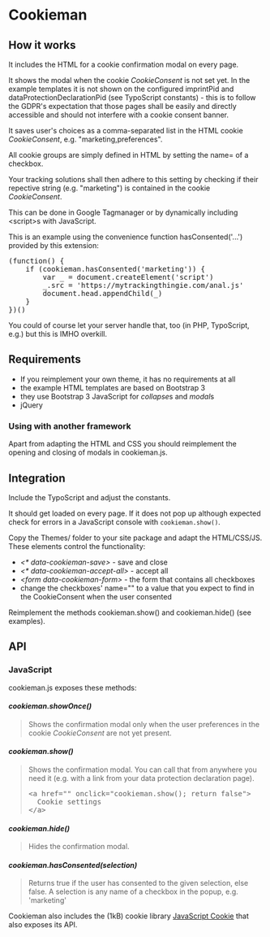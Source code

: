 # Cookieman

##  How it works

It includes the HTML for a cookie confirmation modal on every page.

It shows the modal when the cookie *CookieConsent* is not set yet. In the example templates it is not shown on the configured imprintPid and dataProtectionDeclarationPid (see TypoScript constants) - this is to follow the GDPR's expectation that those pages shall be easily and directly accessible and should not interfere with a cookie consent banner. 

It saves user's choices as a comma-separated list in the HTML cookie *CookieConsent*, e.g. "marketing,preferences".

All cookie groups are simply defined in HTML by setting the name= of a checkbox.

Your tracking solutions shall then adhere to this setting by checking if their repective string (e.g. "marketing") is contained in the cookie *CookieConsent*. 

This can be done in Google Tagmanager or by dynamically including &lt;script&gt;s with JavaScript.

This is an example using the convenience function hasConsented('...') provided by this extension:
<pre>
(function() {
    if (cookieman.hasConsented('marketing')) {
        var _ = document.createElement('script')
        _.src = 'https://mytrackingthingie.com/anal.js'
        document.head.appendChild(_)
    }
})()
</pre>

You could of course let your server handle that, too (in PHP, TypoScript, e.g.) but this is IMHO overkill.

## Requirements

* If you reimplement your own theme, it has no requirements at all
* the example HTML templates are based on Bootstrap 3 
* they use Bootstrap 3 JavaScript for *collapse*s and *modal*s
* jQuery

### Using with another framework

Apart from adapting the HTML and CSS you should reimplement the opening and closing of modals in cookieman.js.

## Integration

Include the TypoScript and adjust the constants.

It should get loaded on every page. If it does not pop up although expected check for errors in a JavaScript console with `cookieman.show()`.

Copy the Themes/ folder to your site package and adapt the HTML/CSS/JS. These elements control the functionality:
* *&lt;\* data-cookieman-save&gt;* - save and close
* *&lt;\* data-cookieman-accept-all&gt;* - accept all
* *&lt;form data-cookieman-form&gt;* - the form that contains all checkboxes
* change the checkboxes' name="" to a value that you expect to find in the CookieConsent when the user consented

Reimplement the methods cookieman.show() and cookieman.hide() (see examples).

## API

### JavaScript

cookieman.js exposes these methods:

#### *cookieman.showOnce()*

> Shows the confirmation modal only when the user preferences in the cookie *CookieConsent* are not yet present. 

#### *cookieman.show()*

> Shows the confirmation modal. You can call that from anywhere you need it (e.g. with a link from your data protection declaration page). 
> <pre>
> &lt;a href="" onclick="cookieman.show(); return false"&gt;
>   Cookie settings
> &lt;/a&gt;
> </pre>

#### *cookieman.hide()*

> Hides the confirmation modal. 

#### *cookieman.hasConsented(selection)*

> Returns true if the user has consented to the given selection, else false. A selection is any name of a checkbox in the popup, e.g. 'marketing'
 
Cookieman also includes the (1kB) cookie library [JavaScript Cookie](https://github.com/js-cookie/js-cookie) that also exposes its API.